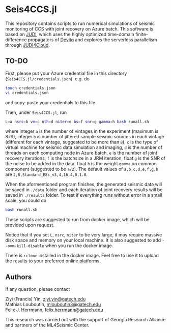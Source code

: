 # Seis4CCS.jl

This repository contains scripts to run numerical simulations of seismic monitoring of CCS with joint recovery on Azure batch. This software is based on [JUDI](https://github.com/slimgroup/JUDI.jl), which uses the highly optimized time-domain finite-difference propagators of [Devito](https://github.com/devitocodes/devito) and explores the serverless parallelism through [JUDI4Cloud](https://github.com/slimgroup/JUDI4Cloud.jl).

## TO-DO

First, please put your Azure credential file in this directory (`Seis4CCS.jl/credentials.json`). e.g. do

```bash
touch credentials.json
vi credentials.json
```

and copy-paste your credentials to this file.

Then, under `Seis4CCS.jl`, run

```bash
L=a nsrc=b vm=c nth=d niter=e bs=f snr=g gamma=h bash runall.sh
```

where integer `a` is the number of vintages in the experiment (maximum is 879), integer `b` is number of jittered sample seismic sources in each vintage (different for each vintage, suggested to be more than `8`), `c` is the type of virtual machine for seismic data simulation and imaging, `d` is the number of threads on each computing node in Azure batch, `e` is the number of joint recovery iterations, `f` is the batchsize in a JRM iteration, float `g` is the SNR of the noise to be added in the data, float `h` is the weight `gamma` on common component (suggested to be `a/2`). The default values of `a,b,c,d,e,f,g,h` are `2,8,Standard_E8s_v3,4,16,4,0,1.0`.

When the aformentioned program finishes, the generated seismic data will be saved in `./data` folder and each iteration of joint recovery results will be saved in `./results` folder. To test if everything runs without error in a small scale, you could do

```bash
bash runall.sh
```

These scripts are suggested to run from docker image, which will be provided upon request.

Notice that if you set `L`, `nsrc`, `niter` to be very large, it may require massive disk space and memory on your local machine. It is also suggested to add `--oom-kill-disable` when you run the docker image.

There is `rclone` installed in the docker image. Feel free to use it to upload the results to your preferred online platforms.

## Authors

If any question, please contact

Ziyi (Francis) Yin, ziyi.yin@gatech.edu    
Mathias Louboutin, mlouboutin3@gatech.edu    
Felix J. Herrmann, felix.herrmann@gatech.edu     

This research was carried out with the support of Georgia Research Alliance and partners of the ML4Seismic Center.